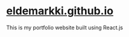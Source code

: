 # [eldemarkki.github.io](https://eldemarkki.github.io/)

This is my portfolio website built using React.js
